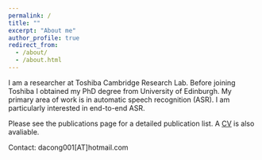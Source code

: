 ```yaml
---
permalink: /
title: ""
excerpt: "About me"
author_profile: true
redirect_from: 
  - /about/
  - /about.html
---
```


I am a researcher at Toshiba Cambridge Research Lab. Before joining Toshiba I obtained my PhD degree from University of Edinburgh. My primary area of work is in automatic speech recognition (ASR). I am particularly interested in end-to-end ASR. 

Please see the publications page for a detailed publication list. A [CV](http://shucongzhang.github.io/files/shucong_cv_.pdf) is also avaliable. 

Contact: dacong001[AT]hotmail.com

